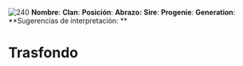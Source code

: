 ![240](https://developers.elementor.com/docs/assets/img/elementor-placeholder-image.png)
**Nombre**: 
**Clan**: 
**Posición**: 
**Abrazo:** 
**Sire**: 
**Progenie**:
**Generation**:
**Sugerencias de interpretación: **

# Trasfondo

